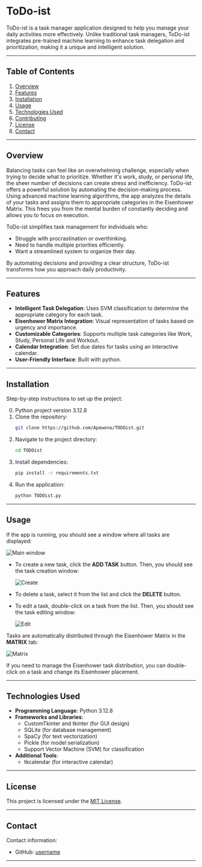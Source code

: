 # ToDo-ist

ToDo-ist is a task manager application designed to help you manage your daily activities more effectively. Unlike traditional task managers, ToDo-ist integrates pre-trained machine learning to enhance task delegation and prioritization, making it a unique and intelligent solution.  

---

## Table of Contents

1. [Overview](#overview)
2. [Features](#features)
3. [Installation](#installation)
4. [Usage](#usage)
5. [Technologies Used](#technologies-used)
6. [Contributing](#contributing)
7. [License](#license)
8. [Contact](#contact)

---

## Overview

Balancing tasks can feel like an overwhelming challenge, especially when trying to decide what to prioritize. Whether it's work, study, or personal life, the sheer number of decisions can create stress and inefficiency. ToDo-ist offers a powerful solution by automating the decision-making process. Using advanced machine learning algorithms, the app analyzes the details of your tasks and assigns them to appropriate categories in the Eisenhower Matrix. This frees you from the mental burden of constantly deciding and allows you to focus on execution.

ToDo-ist simplifies task management for individuals who:
- Struggle with procrastination or overthinking.
- Need to handle multiple priorities efficiently.
- Want a streamlined system to organize their day.

By automating decisions and providing a clear structure, ToDo-ist transforms how you approach daily productivity.

---

## Features

- **Intelligent Task Delegation**: Uses SVM classification to determine the appropriate category for each task.
- **Eisenhower Matrix Integration**: Visual representation of tasks based on urgency and importance.
- **Customizable Categories**: Supports multiple task categories like Work, Study, Personal Life and Workout.
- **Calendar Integration**: Set due dates for tasks using an interactive calendar.
- **User-Friendly Interface**: Built with python.

---

## Installation

Step-by-step instructions to set up the project:

0. Python project version 3.12.8
1. Clone the repository:
   ```bash
   git clone https://github.com/Apewona/TODOist.git
   ```
2. Navigate to the project directory:
   ```bash
   cd TODOist
   ```
3. Install dependencies:
   ```bash
   pip install -r requirements.txt
   ```
4. Run the application:
   ```bash
   python TODOist.py
   ```

---

## Usage

If the app is running, you should see a window where all tasks are displayed:

![Main window](./figs/main_app.png "Main app window")

- To create a new task, click the **ADD TASK** button. Then, you should see the task creation window:

  ![Create](./figs/add_new.png "Add new task window")

- To delete a task, select it from the list and click the **DELETE** button.
- To edit a task, double-click on a task from the list. Then, you should see the task editing window:

  ![Edit](./figs/edit.png "Edition window")

Tasks are automatically distributed through the Eisenhower Matrix in the **MATRIX** tab:

![Matrix](./figs/matrix_window.png "Eisenhower Matrix window")

If you need to manage the Eisenhower task distribution, you can double-click on a task and change its Eisenhower placement.

---

## Technologies Used

- **Programming Language**: Python 3.12.8
- **Frameworks and Libraries**:
  - CustomTkinter and tkinter (for GUI design)
  - SQLite (for database management)
  - SpaCy (for text vectorization)
  - Pickle (for model serialization)
  - Support Vector Machine (SVM) for classification
- **Additional Tools**:
  - tkcalendar (for interactive calendar)

---

## License

This project is licensed under the [MIT License](LICENSE).

---

## Contact

Contact information:
- GitHub: [username](https://github.com/username)

---
